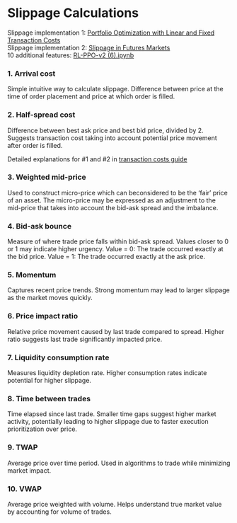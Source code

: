 # Slippage Calculations

Slippage implementation 1: [Portfolio Optimization with Linear and Fixed Transaction Costs](https://github.com/aryandhr/blockhouse-work-trial/blob/main/slippage-implementation-1.ipynb) <br>
Slippage implementation 2: [Slippage in Futures Markets](https://github.com/aryandhr/blockhouse-work-trial/blob/main/slippage-implementation-2.ipynb) <br>
10 additional features: [RL-PPO-v2 (6).ipynb](https://github.com/aryandhr/blockhouse-work-trial/blob/main/RL-PPO-v2%20(6).ipynb)

### 1. Arrival cost
Simple intuitive way to calculate slippage. Difference between price at the time of order placement and price at which order is filled.

### 2. Half-spread cost
Difference between best ask price and best bid price, divided by 2. Suggests transaction cost taking into account potential price movement after order is filled.

Detailed explanations for #1 and #2 in [transaction costs guide](transation-costs-guide.pdf)

### 3. Weighted mid-price
Used to construct micro-price which can beconsidered to be the ‘fair’ price of an asset. The micro-price may be expressed as an adjustment to the mid-price that takes into account the bid-ask spread and the imbalance.

### 4. Bid-ask bounce
Measure of where trade price falls within bid-ask spread. Values closer to 0 or 1 may indicate higher urgency.
Value = 0: The trade occurred exactly at the bid price.
Value = 1: The trade occurred exactly at the ask price.

### 5. Momentum
Captures recent price trends. Strong momentum may lead to larger slippage as the market moves quickly.

### 6. Price impact ratio
Relative price movement caused by last trade compared to spread. Higher ratio suggests last trade significantly impacted price.

### 7. Liquidity consumption rate
Measures liquidity depletion rate. Higher consumption rates indicate potential for higher slippage.

### 8. Time between trades
Time elapsed since last trade. Smaller time gaps suggest higher market activity, potentially leading to higher slippage due to faster execution prioritization over price.

### 9. TWAP
Average price over time period. Used in algorithms to trade while minimizing market impact.

### 10. VWAP
Average price weighted with volume. Helps understand true market value by accounting for volume of trades.
